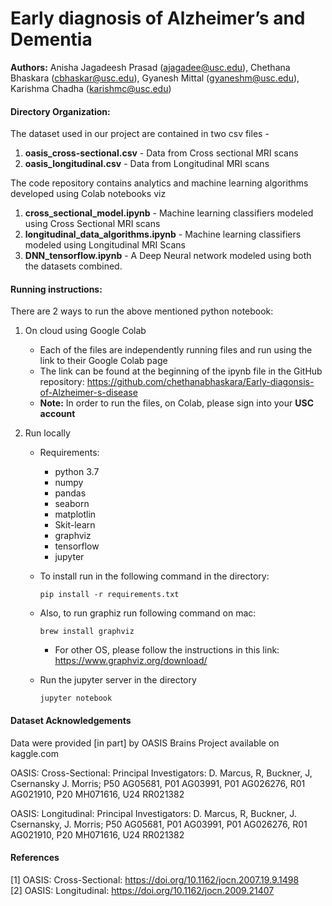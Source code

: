 # Early diagnosis of Alzheimer’s and Dementia

**Authors:** Anisha Jagadeesh Prasad (ajagadee@usc.edu), Chethana Bhaskara (cbhaskar@usc.edu), Gyanesh Mittal (gyaneshm@usc.edu), Karishma Chadha (karishmc@usc.edu)

#### Directory Organization: 

The dataset used in our project are contained in two csv files - 
1. **oasis_cross-sectional.csv** - Data from Cross sectional MRI scans 
2. **oasis_longitudinal.csv** - Data from Longitudinal MRI scans 

The code repository contains analytics and machine learning algorithms developed using Colab notebooks viz 
1. **cross_sectional_model.ipynb** - Machine learning classifiers modeled using Cross Sectional MRI scans 
2. **longitudinal_data_algorithms.ipynb** - Machine learning classifiers modeled using Longitudinal MRI Scans
3. **DNN_tensorflow.ipynb** - A Deep Neural network modeled using both the datasets combined. 

#### Running instructions:

There are 2 ways to run the above mentioned python notebook:

1. On cloud using Google Colab

   - Each of the files are independently running files and run using the link to their Google Colab page
   - The link can be found at the beginning of the ipynb file in the GitHub repository: https://github.com/chethanabhaskara/Early-diagonsis-of-Alzheimer-s-disease
   - **Note:** In order to run the files, on Colab, please sign into your **USC account**

2. Run locally

   - Requirements:

     - python 3.7
     - numpy
     - pandas
     - seaborn
     - matplotlin
     - Skit-learn
     - graphviz
     - tensorflow
     - jupyter

   - To install run in the following command in the directory:

     ```shell
     pip install -r requirements.txt
     ```

   - Also, to run graphiz run following command on mac:

     ```shell
     brew install graphviz
     ```

     - For other OS, please follow the instructions in this link: https://www.graphviz.org/download/

   - Run the jupyter server in the directory

     ```shell
     jupyter notebook
     ```

#### Dataset Acknowledgements
Data were provided [in part] by OASIS Brains Project available on kaggle.com  

OASIS: Cross-Sectional: Principal Investigators: D. Marcus, R, Buckner, J, Csernansky J. Morris; P50 AG05681, P01 AG03991, P01 AG026276, R01 AG021910, P20 MH071616, U24 RR021382 

OASIS: Longitudinal: Principal Investigators: D. Marcus, R, Buckner, J. Csernansky, J. Morris; P50 AG05681, P01 AG03991, P01 AG026276, R01 AG021910, P20 MH071616, U24 RR021382 

#### References 
[1] OASIS: Cross-Sectional: https://doi.org/10.1162/jocn.2007.19.9.1498  
[2] OASIS: Longitudinal: https://doi.org/10.1162/jocn.2009.21407